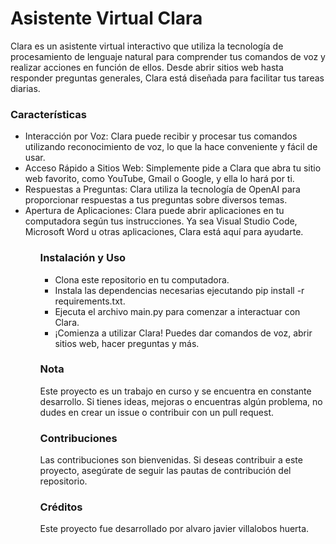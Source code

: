 <boby>
<h1> Asistente Virtual Clara </h1>


</h2>Clara es un asistente virtual interactivo que utiliza la tecnología de procesamiento de lenguaje natural para comprender tus comandos de voz y realizar acciones en función de ellos. Desde abrir sitios web hasta responder preguntas generales, Clara está diseñada para facilitar tus tareas diarias.</h2>

<h3>Características</h3>

<ul>

<li>Interacción por Voz: Clara puede recibir y procesar tus comandos utilizando reconocimiento de voz, lo que la hace conveniente y fácil de usar.</li>

<li>Acceso Rápido a Sitios Web: Simplemente pide a Clara que abra tu sitio web favorito, como YouTube, Gmail o Google, y ella lo hará por ti.</li>

<li>Respuestas a Preguntas: Clara utiliza la tecnología de OpenAI para proporcionar respuestas a tus preguntas sobre diversos temas.</li>

<li>Apertura de Aplicaciones: Clara puede abrir aplicaciones en tu computadora según tus instrucciones. Ya sea Visual Studio Code, Microsoft Word u otras aplicaciones, Clara está aquí para ayudarte.</li>

<ul/>

<h3>Instalación y Uso</h3>

<ul>
  
<li>Clona este repositorio en tu computadora.</li>

<li>Instala las dependencias necesarias ejecutando pip install -r requirements.txt.</li>

<li>Ejecuta el archivo main.py para comenzar a interactuar con Clara.</li>

<li>¡Comienza a utilizar Clara! Puedes dar comandos de voz, abrir sitios web, hacer preguntas y más.</li>

</ul>
<h3>Nota</h3>
Este proyecto es un trabajo en curso y se encuentra en constante desarrollo. Si tienes ideas, mejoras o encuentras algún problema, no dudes en crear un issue o contribuir con un pull request.

<h3>Contribuciones</h3>
Las contribuciones son bienvenidas. Si deseas contribuir a este proyecto, asegúrate de seguir las pautas de contribución del repositorio.

<h3>Créditos</h3>
Este proyecto fue desarrollado por alvaro javier villalobos huerta.

</boby>
